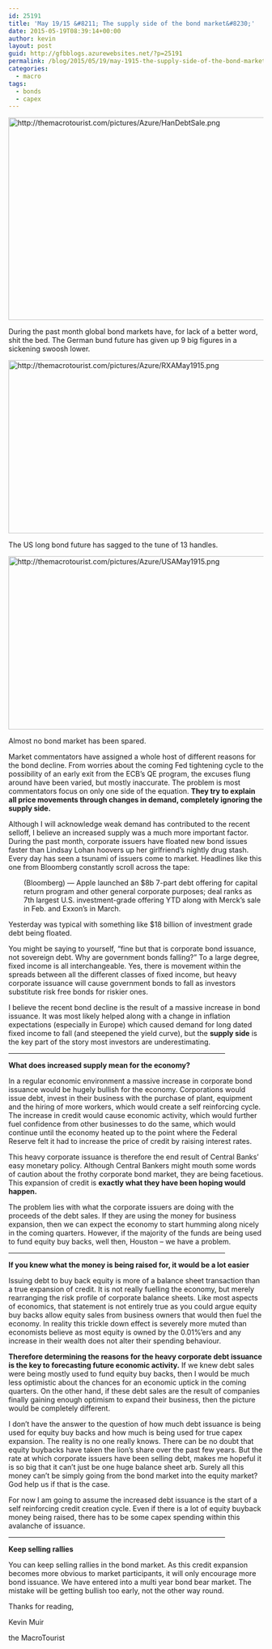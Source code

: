 ```yaml
---
id: 25191
title: 'May 19/15 &#8211; The supply side of the bond market&#8230;'
date: 2015-05-19T08:39:14+00:00
author: kevin
layout: post
guid: http://gfbblogs.azurewebsites.net/?p=25191
permalink: /blog/2015/05/19/may-1915-the-supply-side-of-the-bond-market/
categories:
  - macro
tags:
  - bonds
  - capex
---
```


  <img src="http://themacrotourist.com/pictures/Azure/HanDebtSale.png" style="margin:30px atuo;display:block;" alt="http://themacrotourist.com/pictures/Azure/HanDebtSale.png" width="600" height="400">

During the past month global bond markets have, for lack of a better word, shit the bed. The German bund future has given up 9 big figures in a sickening swoosh lower.


  <img src="http://themacrotourist.com/pictures/Azure/RXAMay1915.png" style="margin:30px atuo;display:block;" alt="http://themacrotourist.com/pictures/Azure/RXAMay1915.png" width="600" height="342">

The US long bond future has sagged to the tune of 13 handles.


  <img src="http://themacrotourist.com/pictures/Azure/USAMay1915.png" style="margin:30px atuo;display:block;" alt="http://themacrotourist.com/pictures/Azure/USAMay1915.png" width="600" height="342">

Almost no bond market has been spared. 

Market commentators have assigned a whole host of different reasons for the bond decline. From worries about the coming Fed tightening cycle to the possibility of an early exit from the ECB&#8217;s QE program, the excuses flung around have been varied, but mostly inaccurate. The problem is most commentators focus on only one side of the equation. **They try to explain all price movements through changes in demand, completely ignoring the supply side.**

Although I will acknowledge weak demand has contributed to the recent selloff, I believe an increased supply was a much more important factor. During the past month, corporate issuers have floated new bond issues faster than Lindsay Lohan hoovers up her girlfriend&#8217;s nightly drug stash. Every day has seen a tsunami of issuers come to market. Headlines like this one from Bloomberg constantly scroll across the tape:

<p style="padding-left: 30px;">
  (Bloomberg) — Apple launched an $8b 7-part debt offering for capital return program and other general corporate purposes; deal ranks as 7th largest U.S. investment-grade offering YTD along with Merck’s sale in Feb. and Exxon’s in March.
</p>

Yesterday was typical with something like $18 billion of investment grade debt being floated. 

You might be saying to yourself, &#8220;fine but that is corporate bond issuance, not sovereign debt. Why are government bonds falling?&#8221; To a large degree, fixed income is all interchangeable. Yes, there is movement within the spreads between all the different classes of fixed income, but heavy corporate issuance will cause government bonds to fall as investors substitute risk free bonds for riskier ones. 

I believe the recent bond decline is the result of a massive increase in bond issuance. It was most likely helped along with a change in inflation expectations (especially in Europe) which caused demand for long dated fixed income to fall (and steepened the yield curve), but the **supply side** is the key part of the story most investors are underestimating.

<hr size="3" width="85%" />

**What does increased supply mean for the economy?**

In a regular economic environment a massive increase in corporate bond issuance would be hugely bullish for the economy. Corporations would issue debt, invest in their business with the purchase of plant, equipment and the hiring of more workers, which would create a self reinforcing cycle. The increase in credit would cause economic activity, which would further fuel confidence from other businesses to do the same, which would continue until the economy heated up to the point where the Federal Reserve felt it had to increase the price of credit by raising interest rates. 

This heavy corporate issuance is therefore the end result of Central Banks&#8217; easy monetary policy. Although Central Bankers might mouth some words of caution about the frothy corporate bond market, they are being facetious. This expansion of credit is **exactly what they have been hoping would happen.** 

The problem lies with what the corporate issuers are doing with the proceeds of the debt sales. If they are using the money for business expansion, then we can expect the economy to start humming along nicely in the coming quarters. However, if the majority of the funds are being used to fund equity buy backs, well then, Houston &#8211; we have a problem. 

<hr size="3" width="85%" />

**If you knew what the money is being raised for, it would be a lot easier**

Issuing debt to buy back equity is more of a balance sheet transaction than a true expansion of credit. It is not really fuelling the economy, but merely rearranging the risk profile of corporate balance sheets. Like most aspects of economics, that statement is not entirely true as you could argue equity buy backs allow equity sales from business owners that would then fuel the economy. In reality this trickle down effect is severely more muted than economists believe as most equity is owned by the 0.01%&#8217;ers and any increase in their wealth does not alter their spending behaviour. 

**Therefore determining the reasons for the heavy corporate debt issuance is the key to forecasting future economic activity.** If we knew debt sales were being mostly used to fund equity buy backs, then I would be much less optimistic about the chances for an economic uptick in the coming quarters. On the other hand, if these debt sales are the result of companies finally gaining enough optimism to expand their business, then the picture would be completely different. 

I don&#8217;t have the answer to the question of how much debt issuance is being used for equity buy backs and how much is being used for true capex expansion. The reality is no one really knows. There can be no doubt that equity buybacks have taken the lion&#8217;s share over the past few years. But the rate at which corporate issuers have been selling debt, makes me hopeful it is so big that it can&#8217;t just be one huge balance sheet arb. Surely all this money can&#8217;t be simply going from the bond market into the equity market? God help us if that is the case. 

For now I am going to assume the increased debt issuance is the start of a self reinforcing credit creation cycle. Even if there is a lot of equity buyback money being raised, there has to be some capex spending within this avalanche of issuance. 

<hr size="3" width="85%" />

**Keep selling rallies** 

You can keep selling rallies in the bond market. As this credit expansion becomes more obvious to market participants, it will only encourage more bond issuance. We have entered into a multi year bond bear market. The mistake will be getting bullish too early, not the other way round.

Thanks for reading,
  
Kevin Muir
  
the MacroTourist